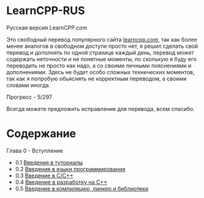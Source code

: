 # LearnCPP-RUS

Русская версия LearnCPP.com

Это свободный перевод популярного сайта [learncpp.com](https://www.learncpp.com/), так как более менее аналогов в свободном доступе просто нет, я решил сделать свой перевод и дополнять по одной странице каждый день, перевод может содержать неточности и не понятные моменты, по сколькую я буду его переводить не просто как надо, а со своими личными пояснениями и дополнениями. Здесь не будет особо сложных технических моментов, так как я попробую обьяснять не корректным переводом, а своими словами иногда.

Прогресс - 5/297

Всегда можете предложить исправление для перевода, всем спасибо.

# Содержание

Глава 0 - Вступление
 - 0.1 [Введения в туториалы](Глава%200%20-%20Введение/0.1%20Введения%20в%20эти%20туториалы.md)
 - 0.2 [Введения в языки программирования](Глава%200%20-%20Введение/0.2%20Введения%20в%20языки%20программирования.md)
 - 0.3 [Введение в C/C++](Глава%200%20-%20Введение/0.3%20Введение%20в%20C%2C%20C%2B%2B.md)
 - 0.4 [Введение в разработку на С++](Глава%200%20-%20Введение/0.4%20Введение%20в%20разработку%20на%20C%2B%2B.md)
 - 0.5 [Введение в компиляцию, линкер и библиотеки](Глава%200%20-%20Введение/0.5%20Введение%20в%20компиляцию%2C%20линкер%20и%20библиотеки.md)
 
